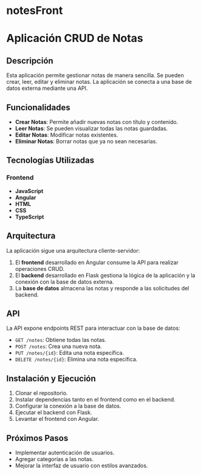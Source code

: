 # notesFront
# Aplicación CRUD de Notas

## Descripción
Esta aplicación permite gestionar notas de manera sencilla. Se pueden crear, leer, editar y eliminar notas. La aplicación se conecta a una base de datos externa mediante una API.

## Funcionalidades
- **Crear Notas**: Permite añadir nuevas notas con título y contenido.
- **Leer Notas**: Se pueden visualizar todas las notas guardadas.
- **Editar Notas**: Modificar notas existentes.
- **Eliminar Notas**: Borrar notas que ya no sean necesarias.

## Tecnologías Utilizadas

### Frontend
- **JavaScript**
- **Angular**
- **HTML**
- **CSS**
- **TypeScript**

## Arquitectura
La aplicación sigue una arquitectura cliente-servidor:
1. El **frontend** desarrollado en Angular consume la API para realizar operaciones CRUD.
2. El **backend** desarrollado en Flask gestiona la lógica de la aplicación y la conexión con la base de datos externa.
3. La **base de datos** almacena las notas y responde a las solicitudes del backend.

## API
La API expone endpoints REST para interactuar con la base de datos:
- `GET /notes`: Obtiene todas las notas.
- `POST /notes`: Crea una nueva nota.
- `PUT /notes/{id}`: Edita una nota específica.
- `DELETE /notes/{id}`: Elimina una nota específica.

## Instalación y Ejecución
1. Clonar el repositorio.
2. Instalar dependencias tanto en el frontend como en el backend.
3. Configurar la conexión a la base de datos.
4. Ejecutar el backend con Flask.
5. Levantar el frontend con Angular.

## Próximos Pasos
- Implementar autenticación de usuarios.
- Agregar categorías a las notas.
- Mejorar la interfaz de usuario con estilos avanzados.
